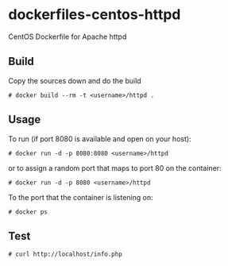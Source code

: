 # dockerfiles-centos-httpd

CentOS Dockerfile for Apache httpd


## Build

Copy the sources down and do the build

```
# docker build --rm -t <username>/httpd .
```

## Usage

To run (if port 8080 is available and open on your host):

```
# docker run -d -p 8080:8080 <username>/httpd
```

or to assign a random port that maps to port 80 on the container:

```
# docker run -d -p 8080 <username>/httpd
```

To the port that the container is listening on:

```
# docker ps
```

## Test

```
# curl http://localhost/info.php
```
